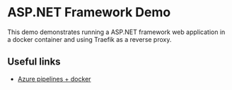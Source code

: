 # ASP.NET Framework Demo

This demo demonstrates running a ASP.NET framework web application in a docker container and using
Traefik as a reverse proxy.

## Useful links

- [Azure pipelines + docker](https://docs.microsoft.com/en-us/azure/devops/pipelines/languages/docker?view=vsts&tabs=yaml)